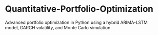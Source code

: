 # Quantitative-Portfolio-Optimization
Advanced portfolio optimization in Python using a hybrid ARIMA-LSTM model, GARCH volatility, and Monte Carlo simulation.
